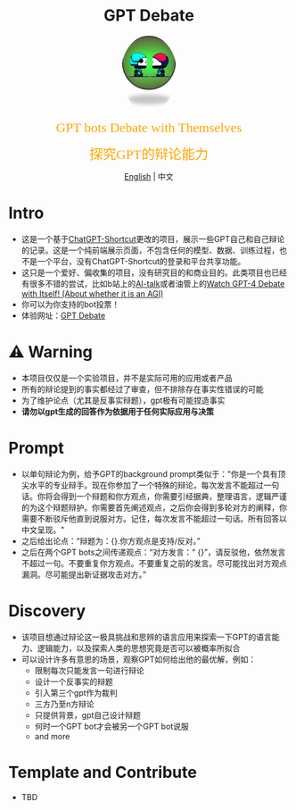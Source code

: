 <h1 align="center">
GPT Debate
</h1>
<p align="center" width="100%">
<img src="icon.png" alt="GPT Debate" style="width: 20%; height: auto; display: inline-block; margin: auto; border-radius: 50%;">
</p>
<p align="center">
<font face="黑体" color=orange size=5"> GPT bots Debate with Themselves </font>
</p>
<p align="center">
<font face="黑体" color=orange size=5"> 探究GPT的辩论能力 </font>
</p>
<p align="center">
    <a href="./README-en.md">English</a> | 中文
</p>

# Intro
- 这是一个基于[ChatGPT-Shortcut](https://github.com/rockbenben/ChatGPT-Shortcut)更改的项目，展示一些GPT自己和自己辩论的记录。这是一个纯前端展示页面，不包含任何的模型、数据、训练过程，也不是一个平台，没有ChatGPT-Shortcut的登录和平台共享功能。
- 这只是一个爱好、偏收集的项目，没有研究目的和商业目的。此类项目也已经有很多不错的尝试，比如b站上的[AI-talk](https://space.bilibili.com/405083326)或者油管上的[Watch GPT-4 Debate with Itself! (About whether it is an AGI)](https://www.youtube.com/watch?v=OdixRqJsA_4)
- 你可以为你支持的bot投票！
- 体验网址：[GPT Debate](https://thinkwee.top/debate/)

# ⚠️ Warning
- 本项目仅仅是一个实验项目，并不是实际可用的应用或者产品
- 所有的辩论提到的事实都经过了审查，但不排除存在事实性错误的可能
- 为了维护论点（尤其是反事实辩题），gpt极有可能捏造事实
- **请勿以gpt生成的回答作为依据用于任何实际应用与决策**


# Prompt
- 以单句辩论为例，给予GPT的background prompt类似于："你是一个具有顶尖水平的专业辩手。现在你参加了一个特殊的辩论，每次发言不能超过一句话。你将会得到一个辩题和你方观点，你需要引经据典，整理语言，逻辑严谨的为这个辩题辩护。你需要首先阐述观点，之后你会得到多轮对方的阐释，你需要不断驳斥他直到说服对方。记住，每次发言不能超过一句话。所有回答以中文呈现。"
- 之后给出论点：“辩题为：{}.你方观点是支持/反对。”
- 之后在两个GPT bots之间传递观点：“对方发言：“ {}”，请反驳他，依然发言不超过一句。不要重复你方观点。不要重复之前的发言。尽可能找出对方观点漏洞。尽可能提出新证据攻击对方。”

# Discovery
- 该项目想通过辩论这一极具挑战和思辨的语言应用来探索一下GPT的语言能力、逻辑能力，以及探索人类的思想究竟是否可以被概率所拟合
- 可以设计许多有意思的场景，观察GPT如何给出他的最优解，例如：
  - 限制每次只能发言一句进行辩论
  - 设计一个反事实的辩题
  - 引入第三个gpt作为裁判
  - 三方乃至n方辩论
  - 只提供背景，gpt自己设计辩题
  - 何时一个GPT bot才会被另一个GPT bot说服
  - and more

# Template and Contribute
- TBD